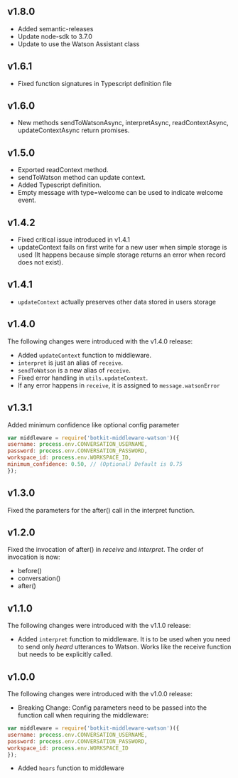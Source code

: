 ## v1.8.0

* Added semantic-releases
* Update node-sdk to 3.7.0
* Update to use the Watson Assistant class

## v1.6.1

* Fixed function signatures in Typescript definition file

## v1.6.0

* New methods sendToWatsonAsync, interpretAsync, readContextAsync, updateContextAsync return promises.

## v1.5.0

* Exported readContext method.
* sendToWatson method can update context.
* Added Typescript definition.
* Empty message with type=welcome can be used to indicate welcome event.

## v1.4.2

 * Fixed critical issue introduced in v1.4.1
 * updateContext fails on first write for a new user when simple storage is used (It happens because simple storage returns an error when record does not exist).

## v1.4.1

* `updateContext` actually preserves other data stored in users storage

## v1.4.0

The following changes were introduced with the v1.4.0 release:
* Added `updateContext` function to middleware.
* `interpret` is just an alias of `receive`.
* `sendToWatson` is a new alias of `receive`.
* Fixed error handling in `utils.updateContext`.
* If any error happens in `receive`, it is assigned to `message.watsonError`

## v1.3.1

Added minimum confidence like optional config parameter

  ```javascript
  var middleware = require('botkit-middleware-watson')({
  username: process.env.CONVERSATION_USERNAME,
  password: process.env.CONVERSATION_PASSWORD,
  workspace_id: process.env.WORKSPACE_ID,
  minimum_confidence: 0.50, // (Optional) Default is 0.75
  });
  ```

## v1.3.0

Fixed the parameters for the after() call in the interpret function.

## v1.2.0

Fixed the invocation of after() in _receive_ and _interpret_. The order of invocation is now:
 * before()
 * conversation()
 * after()

## v1.1.0

The following changes were introduced with the v1.1.0 release:

 * Added `interpret` function to middleware. It is to be used when you need to send only _heard_ utterances to Watson.
  Works like the receive function but needs to be explicitly called.


## v1.0.0

The following changes were introduced with the v1.0.0 release:

 * Breaking Change: Config parameters need to be passed into the function call when requiring the middleware:

  ```javascript
  var middleware = require('botkit-middleware-watson')({
  username: process.env.CONVERSATION_USERNAME,
  password: process.env.CONVERSATION_PASSWORD,
  workspace_id: process.env.WORKSPACE_ID
  });
  ```

 * Added `hears` function to middleware
